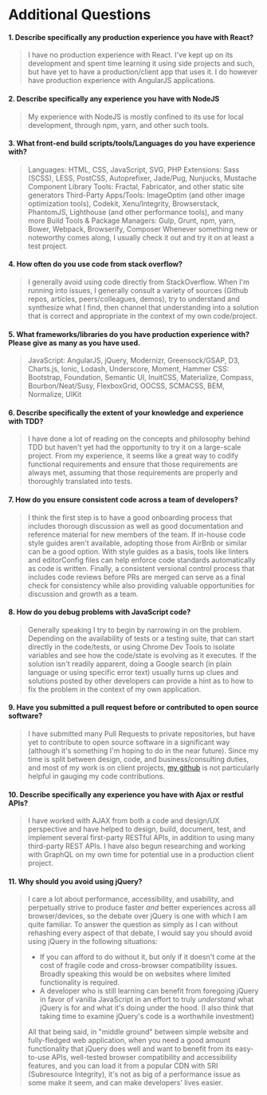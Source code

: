 # Additional Questions

#### 1. Describe specifically any production experience you have with React?
> I have no production experience with React. I've kept up on its development and spent time learning it using side projects and such, but have yet to have a production/client app that uses it. I do however have production experience with AngularJS applications.

#### 2. Describe specifically any experience you have with NodeJS
> My experience with NodeJS is mostly confined to its use for local development, through npm, yarn, and other such tools.

#### 3. What front-end build scripts/tools/Languages do you have experience with?
> Languages: HTML, CSS, JavaScript, SVG, PHP
> Extensions: Sass (SCSS), LESS, PostCSS, Autoprefixer, Jade/Pug, Nunjucks, Mustache
> Component Library Tools: Fractal, Fabricator, and other static site generators
> Third-Party Apps/Tools: ImageOptim (and other image optimization tools), Codekit, Xenu/Integrity, Browserstack, PhantomJS, Lighthouse (and other performance tools), and many more
> Build Tools & Package Managers: Gulp, Grunt, npm, yarn, Bower, Webpack, Browserify, Composer
> Whenever something new or noteworthy comes along, I usually check it out and try it on at least a test project.

#### 4. How often do you use code from stack overflow?
> I generally avoid using code directly from StackOverflow. When I'm running into issues, I generally consult a variety of sources (Github repos, articles, peers/colleagues, demos), try to understand and synthesize what I find, then channel that understanding into a solution that is correct and appropriate in the context of my own code/project.

#### 5. What frameworks/libraries do you have production experience with? Please give as many as you have used.
> JavaScript: AngularJS, jQuery, Modernizr, Greensock/GSAP, D3, Charts.js, Ionic, Lodash, Underscore, Moment, Hammer
> CSS: Bootstrap, Foundation, Semantic UI, InuitCSS, Materialize, Compass, Bourbon/Neat/Susy, FlexboxGrid, OOCSS, SCMACSS, BEM, Normalize, UIKit

#### 6. Describe specifically the extent of your knowledge and experience with TDD?
> I have done a lot of reading on the concepts and philosophy behind TDD but haven't yet had the opportunity to try it on a large-scale project. From my experience, it seems like a great way to codify functional requirements and ensure that those requirements are always met, assuming that those requirements are properly and thoroughly translated into tests.

#### 7. How do you ensure consistent code across a team of developers?
> I think the first step is to have a good onboarding process that includes thorough discussion as well as good documentation and reference material for new members of the team. If in-house code style guides aren't available, adopting those from AirBnb or similar can be a good option. With style guides as a basis, tools like linters and editorConfig files can help enforce code standards automatically as code is written. Finally, a consistent versional control process that includes code reviews before PRs are merged can serve as a final check for consistency while also providing valuable opportunities for discussion and growth as a team.

#### 8. How do you debug problems with JavaScript code?
> Generally speaking I try to begin by narrowing in on the problem. Depending on the availability of tests or a testing suite, that can start directly in the code/tests, or using Chrome Dev Tools to isolate variables and see how the code/state is evolving as it executes. If the solution isn't readily apparent, doing a Google search (in plain language or using specific error text) usually turns up clues and solutions posted by other developers can provide a hint as to how to fix the problem in the context of my own application. 

#### 9. Have you submitted a pull request before or contributed to open source software?
> I have submitted many Pull Requests to private repositories, but have yet to contribute to open source software in a significant way (although it's something I'm hoping to do in the near future). Since my time is split between design, code, and business/consulting duties, and most of my work is on client projects, [my github](https://github.com/ksr583) is not particularly helpful in gauging my code contributions.

#### 10. Describe specifically any experience you have with Ajax or restful APIs?
> I have worked with AJAX from both a code and design/UX perspective and have helped to design, build, document, test, and implement several first-party RESTful APIs, in addition to using many third-party REST APIs. I have also begun researching and working with GraphQL on my own time for potential use in a production client project.

#### 11. Why should you avoid using jQuery?
> I care a lot about performance, accessibility, and usability, and perpetually strive to produce faster _and_ better experiences across all browser/devices, so the debate over jQuery is one with which I am quite familiar. To answer the question as simply as I can without rehashing every aspect of that debate, I would say you should avoid using jQuery in the following situations:
> 
> * If you can afford to do without it, but only if it doesn't come at the cost of fragile code and cross-browser compatibility issues. Broadly speaking this would be on websites where limited functionality is required.
> * A developer who is still learning can benefit from foregoing jQuery in favor of vanilla JavaScript in an effort to truly _understand_ what jQuery is for and what it's doing under the hood. (I also think that taking time to examine jQuery's code is a worthwhile investment)
> 
> All that being said, in "middle ground" between simple website and fully-fledged web application, when you need a good amount  functionality that jQuery does well and want to benefit from its easy-to-use APIs, well-tested browser compatibility and accessibility features, and you can load it from a popular CDN with SRI (Subresource Integrity), it's not as big of a performance issue as some make it seem, and can make developers' lives easier.
